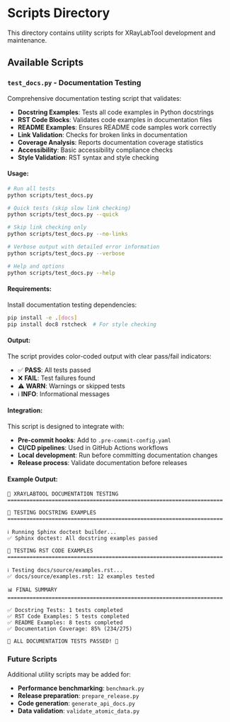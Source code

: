 # Scripts Directory

This directory contains utility scripts for XRayLabTool development and maintenance.

## Available Scripts

### `test_docs.py` - Documentation Testing

Comprehensive documentation testing script that validates:

- **Docstring Examples**: Tests all code examples in Python docstrings
- **RST Code Blocks**: Validates code examples in documentation files
- **README Examples**: Ensures README code samples work correctly
- **Link Validation**: Checks for broken links in documentation
- **Coverage Analysis**: Reports documentation coverage statistics
- **Accessibility**: Basic accessibility compliance checks
- **Style Validation**: RST syntax and style checking

#### Usage:

```bash
# Run all tests
python scripts/test_docs.py

# Quick tests (skip slow link checking)
python scripts/test_docs.py --quick

# Skip link checking only
python scripts/test_docs.py --no-links

# Verbose output with detailed error information
python scripts/test_docs.py --verbose

# Help and options
python scripts/test_docs.py --help
```

#### Requirements:

Install documentation testing dependencies:

```bash
pip install -e .[docs]
pip install doc8 rstcheck  # For style checking
```

#### Output:

The script provides color-coded output with clear pass/fail indicators:

- ✅ **PASS**: All tests passed
- ❌ **FAIL**: Test failures found
- ⚠️ **WARN**: Warnings or skipped tests
- ℹ️ **INFO**: Informational messages

#### Integration:

This script is designed to integrate with:

- **Pre-commit hooks**: Add to `.pre-commit-config.yaml`
- **CI/CD pipelines**: Used in GitHub Actions workflows
- **Local development**: Run before committing documentation changes
- **Release process**: Validate documentation before releases

#### Example Output:

```
🔬 XRAYLABTOOL DOCUMENTATION TESTING
====================================================================

🧪 TESTING DOCSTRING EXAMPLES
====================================================================

ℹ️ Running Sphinx doctest builder...
✅ Sphinx doctest: All docstring examples passed

📖 TESTING RST CODE EXAMPLES
====================================================================

ℹ️ Testing docs/source/examples.rst...
✅ docs/source/examples.rst: 12 examples tested

📊 FINAL SUMMARY
====================================================================

✅ Docstring Tests: 1 tests completed
✅ RST Code Examples: 5 tests completed
✅ README Examples: 8 tests completed
✅ Documentation Coverage: 85% (234/275)

🎉 ALL DOCUMENTATION TESTS PASSED! 🎉
```

### Future Scripts

Additional utility scripts may be added for:

- **Performance benchmarking**: `benchmark.py`
- **Release preparation**: `prepare_release.py`
- **Code generation**: `generate_api_docs.py`
- **Data validation**: `validate_atomic_data.py`
